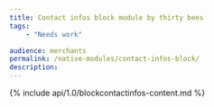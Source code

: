 ```yaml
---
title: Contact infos block module by thirty bees
tags:
    - "Needs work"

audience: merchants
permalink: /native-modules/contact-infos-block/
description:
---
```


{% include api/1.0/blockcontactinfos-content.md %}
